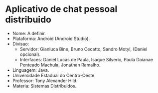 # Aplicativo de chat pessoal distribuido

- Nome: A definir.
- Plataforma: Android (Android Studio).
- Divisao:
	- Servidor: Gianluca Bine, Bruno Cecatto, Sandro Motyl, (Daniel opcional).
	- Interfaces: Daniel Lucas de Paula, Isaque Silverio, Paula Daianae Penteado Machula, Jonathan Ramalho.
- Linguagem: Java.
- Universidade Estadual do Centro-Oeste.
- Professor: Tony Alexander Hild.
- Materia: Sistemas Distribuidos.
